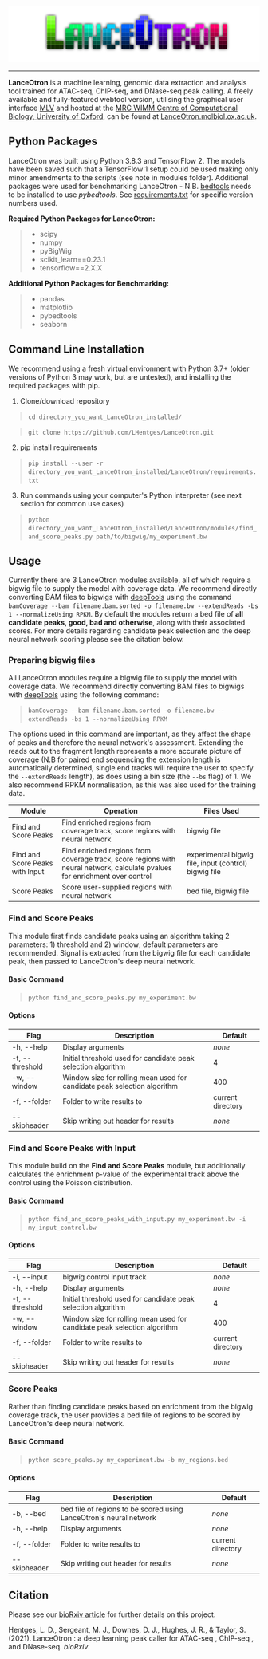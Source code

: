 <p align="center">
    <img src="LanceOtron_logo_shadow_dark.png" alt="LanceOtron logo">
</p>

-----------------------

**LanceOtron** is a machine learning, genomic data extraction and analysis tool trained for ATAC-seq, ChIP-seq, and DNase-seq peak calling. A freely available and fully-featured webtool version, utilising the graphical user interface [MLV](https://mlv.molbiol.ox.ac.uk) and hosted at the [MRC WIMM Centre of Computational Biology, University of Oxford](https://www.imm.ox.ac.uk/research/units-and-centres/mrc-wimm-centre-for-computational-biology), can be found at [LanceOtron.molbiol.ox.ac.uk](https://lanceotron.molbiol.ox.ac.uk).

## Python Packages

LanceOtron was built using Python 3.8.3 and TensorFlow 2. The models have been saved such that a TensorFlow 1 setup could be used making only minor amendments to the scripts (see note in modules folder). Additional packages were used for benchmarking LanceOtron - N.B. [bedtools](https://github.com/arq5x/bedtools2) needs to be installed to use *pybedtools*. See [requirements.txt](requirements.txt) for specific version numbers used. 

**Required Python Packages for LanceOtron:**
> * scipy
> * numpy
> * pyBigWig
> * scikit\_learn==0.23.1
> * tensorflow==2.X.X

**Additional Python Packages for Benchmarking:**
> * pandas
> * matplotlib
> * pybedtools
> * seaborn

## Command Line Installation

We recommend using a fresh virtual environment with Python 3.7+ (older versions of Python 3 may work, but are untested), and installing the required packages with pip.

1. Clone/download repository
> `cd directory_you_want_LanceOtron_installed/`

> `git clone https://github.com/LHentges/LanceOtron.git`

2. pip install requirements
> `pip install --user -r directory_you_want_LanceOtron_installed/LanceOtron/requirements.txt`

3. Run commands using your computer's Python interpreter (see next section for common use cases)
> `python directory_you_want_LanceOtron_installed/LanceOtron/modules/find_and_score_peaks.py path/to/bigwig/my_experiment.bw`

## Usage

Currently there are 3 LanceOtron modules available, all of which require a bigwig file to supply the model with coverage data. We recommend directly converting BAM files to bigwigs with [deepTools](https://github.com/deeptools/deepTools/tree/develop) using the command `bamCoverage --bam filename.bam.sorted -o filename.bw --extendReads -bs 1 --normalizeUsing RPKM`. By default the modules return a bed file of **all candidate peaks, good, bad and otherwise**, along with their associated scores. For more details regarding candidate peak selection and the deep neural network scoring please see the citation below. 

### Preparing bigwig files

All LanceOtron modules require a bigwig file to supply the model with coverage data. We recommend directly converting BAM files to bigwigs with [deepTools](https://github.com/deeptools/deepTools/tree/develop) using the following command:

> `bamCoverage --bam filename.bam.sorted -o filename.bw --extendReads -bs 1 --normalizeUsing RPKM`

The options used in this command are important, as they affect the shape of peaks and therefore the neural network's assessment. Extending the reads out to the fragment length represents a more accurate picture of coverage (N.B for paired end sequencing the extension length is automatically determined, single end tracks will require the user to specify the `--extendReads` length), as does using a bin size (the `--bs` flag) of 1. We also recommend RPKM normalisation, as this was also used for the training data.

Module | Operation | Files Used
------ | --------- | ----------
Find and Score Peaks | Find enriched regions from coverage track, score regions with neural network | bigwig file
Find and Score Peaks with Input | Find enriched regions from coverage track, score regions with neural network, calculate pvalues for enrichment over control | experimental bigwig file, input (control) bigwig file
Score Peaks | Score user-supplied regions with neural network | bed file, bigwig file

### Find and Score Peaks

This module first finds candidate peaks using an algorithm taking 2 parameters: 1) threshold and 2) window; default parameters are recommended. Signal is extracted from the bigwig file for each candidate peak, then passed to LanceOtron's deep neural network.

#### Basic Command

>  `python find_and_score_peaks.py my_experiment.bw`

#### Options

Flag | Description | Default
---- | ----------- | -------
-h, --help | Display arguments | *none*
-t, --threshold | Initial threshold used for candidate peak selection algorithm | 4
-w, --window | Window size for rolling mean used for candidate peak selection algorithm | 400
-f, --folder | Folder to write results to | current directory
--skipheader | Skip writing out header for results | *none*

### Find and Score Peaks with Input

This module build on the **Find and Score Peaks** module, but additionally calculates the enrichment p-value of the experimental track above the control using the Poisson distribution.

#### Basic Command

>  `python find_and_score_peaks_with_input.py my_experiment.bw -i my_input_control.bw`

#### Options

Flag | Description | Default
---- | ----------- | -------
-i, --input | bigwig control input track | *none*
-h, --help | Display arguments | *none*
-t, --threshold | Initial threshold used for candidate peak selection algorithm | 4
-w, --window | Window size for rolling mean used for candidate peak selection algorithm | 400
-f, --folder | Folder to write results to | current directory
--skipheader | Skip writing out header for results | *none*

### Score Peaks

Rather than finding candidate peaks based on enrichment from the bigwig coverage track, the user provides a bed file of regions to be scored by LanceOtron's deep neural network. 

#### Basic Command

>  `python score_peaks.py my_experiment.bw -b my_regions.bed`

#### Options

Flag | Description | Default
---- | ----------- | -------
-b, --bed |  bed file of regions to be scored using LanceOtron's neural network | *none* 
-h, --help | Display arguments | *none*
-f, --folder | Folder to write results to | current directory
--skipheader | Skip writing out header for results | *none*


## Citation

Please see our [bioRxiv article](https://www.biorxiv.org/content/10.1101/2021.01.25.428108v1) for further details on this project.

Hentges, L. D., Sergeant, M. J., Downes, D. J., Hughes, J. R., & Taylor, S. (2021). LanceOtron : a deep learning peak caller for ATAC-seq , ChIP-seq , and DNase-seq. *bioRxiv*.
